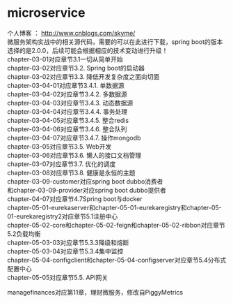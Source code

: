 # microservice
个人博客 ： http://www.cnblogs.com/skyme/ <br/>
微服务架构实战中的相关源代码，需要的可以在此进行下载，spring boot的版本选择的是2.0.0，后续可能会根据相应的技术变动进行升级！<br/>
chapter-03-01对应章节3.1一切从简单开始<br/>
chapter-03-02对应章节3.2.	Spring boot的启动器<br/>
chapter-03-02对应章节3.3.	降低开发复杂度之面向切面<br/>
chapter-03-04-01对应章节3.4.1.	单数据源<br/>
chapter-03-04-02对应章节3.4.2.	多数据源<br/>
chapter-03-04-03对应章节3.4.3.	动态数据源<br/>
chapter-03-04-04对应章节3.4.4.	事务处理<br/>
chapter-03-04-05对应章节3.4.5.	整合redis<br/>
chapter-03-04-06对应章节3.4.6.	整合队列<br/>
chapter-03-04-07对应章节3.4.7.	操作mongodb<br/>
chapter-03-05对应章节3.5.	Web开发<br/>
chapter-03-06对应章节3.6.	懒人的接口文档管理<br/>
chapter-03-07对应章节3.7.	优化的调度<br/>
chapter-03-08对应章节3.8.	健康是永恒的主题<br/>
chapter-03-09-customer对应spring boot dubbo消费者<br/>
和chapter-03-09-provider对应spring boot dubbo提供者<br/>
chapter-04-07对应章节4.7Spring boot与docker<br/>
chapter-05-01-eurekaserver和chapter-05-01-eurekaregistry和chapter-05-01-eurekaregistry2对应章节5.1注册中心<br/>
chapter-05-02-core和chapter-05-02-feign和chapter-05-02-ribbon对应章节5.2负载均衡<br/>
chapter-05-03-03对应章节5.3.3降级和熔断<br/>
chapter-05-03-04对应章节5.3.4集中监控<br/>
chapter-05-04-configclient和chapter-05-04-configserver对应章节5.4分布式配置中心<br/>
chapter-05-05对应章节5.5.	API网关<br/>

managefinances对应第11章，理财微服务，修改自PiggyMetrics<br/>


